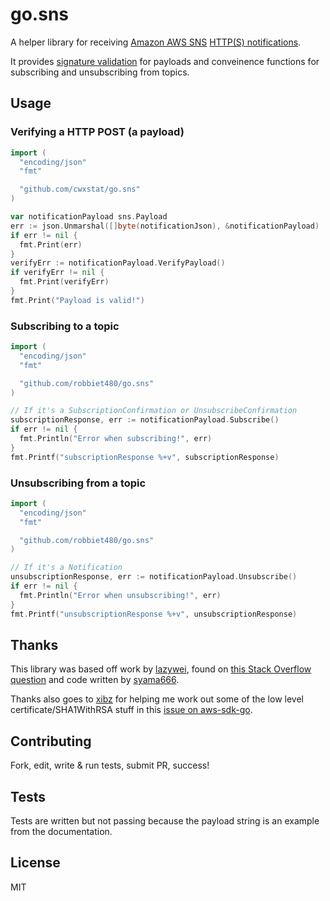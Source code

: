 
# go.sns
A helper library for receiving [Amazon AWS SNS](https://aws.amazon.com/sns/) [HTTP(S) notifications](https://docs.aws.amazon.com/sns/latest/dg/SendMessageToHttp.html).

It provides [signature validation](https://docs.aws.amazon.com/sns/latest/dg/SendMessageToHttp.verify.signature.html) for payloads and conveinence functions for subscribing and unsubscribing from topics.

## Usage

### Verifying a HTTP POST (a payload)

```go
import (
  "encoding/json"
  "fmt"

  "github.com/cwxstat/go.sns"
)

var notificationPayload sns.Payload
err := json.Unmarshal([]byte(notificationJson), &notificationPayload)
if err != nil {
  fmt.Print(err)
}
verifyErr := notificationPayload.VerifyPayload()
if verifyErr != nil {
  fmt.Print(verifyErr)
}
fmt.Print("Payload is valid!")
```

### Subscribing to a topic

```go
import (
  "encoding/json"
  "fmt"

  "github.com/robbiet480/go.sns"
)

// If it's a SubscriptionConfirmation or UnsubscribeConfirmation
subscriptionResponse, err := notificationPayload.Subscribe()
if err != nil {
  fmt.Println("Error when subscribing!", err)
}
fmt.Printf("subscriptionResponse %+v", subscriptionResponse)
```

### Unsubscribing from a topic

```go
import (
  "encoding/json"
  "fmt"

  "github.com/robbiet480/go.sns"
)

// If it's a Notification
unsubscriptionResponse, err := notificationPayload.Unsubscribe()
if err != nil {
  fmt.Println("Error when unsubscribing!", err)
}
fmt.Printf("unsubscriptionResponse %+v", unsubscriptionResponse)
```

## Thanks
This library was based off work by [lazywei](https://github.com/lazywei), found on [this Stack Overflow question](http://stackoverflow.com/q/20014908/486182) and code written by [syama666](https://github.com/syama666).

Thanks also goes to [xibz](https://github.com/xibz) for helping me work out some of the low level certificate/SHA1WithRSA stuff in this [issue on aws-sdk-go](https://github.com/aws/aws-sdk-go/issues/567).

## Contributing
Fork, edit, write & run tests, submit PR, success!

## Tests
Tests are written but not passing because the payload string is an example from the documentation.

## License
MIT
